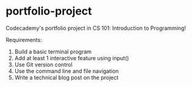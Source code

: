 # portfolio-project
Codecademy's portfolio project in CS 101: Introduction to Programming!  

Requirements:
1. Build a basic terminal program  
2. Add at least 1 interactive feature using input()  
3. Use Git version control  
4. Use the command line and file navigation  
5. Write a technical blog post on the project  
